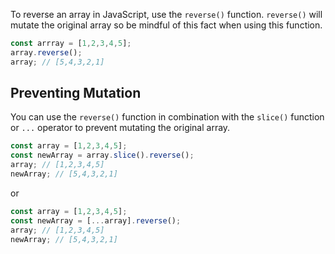 To reverse an array in JavaScript, use the `reverse()` function.
`reverse()` will mutate the original array so be mindful of this fact when using this function.

```javascript
const arrray = [1,2,3,4,5];
array.reverse();
array; // [5,4,3,2,1]
```

## Preventing Mutation

You can use the `reverse()` function in combination with the `slice()` function or `...` operator to prevent mutating the original array.

```javascript
const array = [1,2,3,4,5];
const newArray = array.slice().reverse();
array; // [1,2,3,4,5]
newArray; // [5,4,3,2,1]
```

or

```javascript
const array = [1,2,3,4,5];
const newArray = [...array].reverse();
array; // [1,2,3,4,5]
newArray; // [5,4,3,2,1]
```